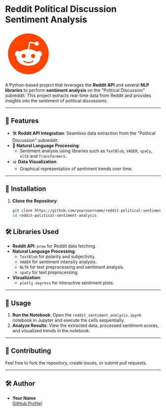 # Reddit Political Discussion Sentiment Analysis

<img src="free-reddit-logo-icon-2436-thumb.png" alt="Reddit Logo" width="150" height="150">

A Python-based project that leverages the **Reddit API** and several **NLP libraries** to perform **sentiment analysis** on the "Political Discussion" subreddit. This project extracts real-time data from Reddit and provides insights into the sentiment of political discussions.

---

## 🚀 Features

- 🛠 **Reddit API Integration**: Seamless data extraction from the "Political Discussion" subreddit.
- 🤖 **Natural Language Processing**:
  - Sentiment analysis using libraries such as `TextBlob`, `VADER`, `spaCy`, `nltk` and `Transformers`.
- 📊 **Data Visualization**:
  - Graphical representation of sentiment trends over time.

---

## 🔧 Installation

1. **Clone the Repository**:
   ```bash
   git clone https://github.com/yourusername/reddit-political-sentiment-analysis.git
   cd reddit-political-sentiment-analysis

## 🛠 Libraries Used

- **Reddit API**: `praw` for Reddit data fetching.
- **Natural Language Processing**:
  - `TextBlob` for polarity and subjectivity.
  - `VADER` for sentiment intensity analysis.
  - `NLTK` for text preprocessing and sentiment analysis.
  - `spaCy` for text preprocessing.
- **Visualization**:
  - `plotly express` for interactive sentiment plots.

---

## 📝 Usage

1. **Run the Notebook**: Open the `reddit_sentiment_analysis.ipynb` notebook in Jupyter and execute the cells sequentially.
2. **Analyze Results**: View the extracted data, processed sentiment scores, and visualized trends in the notebook.

---

## 🌟 Contributing

Feel free to fork the repository, create issues, or submit pull requests.

---

## 🛠 Author

- **Your Name**  
  [GitHub Profile]([https://github.com/amanhol)) 
